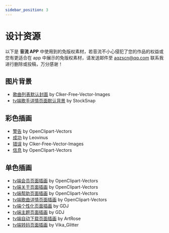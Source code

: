 ```yaml
---
sidebar_position: 3
---
```


# 设计资源

以下是 **音流 APP** 中使用到的免版权素材，若音流不小心侵犯了您的作品的权益或您有更适合在 app 中展示的免版权素材，请发送邮件至 aqzscn@qq.com 联系我进行删除或投稿，万分感谢！

## 图片背景

- [歌曲列表默认封面](https://pixabay.com/zh/vectors/record-disk-disc-music-musical-23281/) by Clker-Free-Vector-Images
- [tv端歌手详情页面默认背景](https://pixabay.com/zh/photos/concert-singer-singing-stage-2566002/) by StockSnap

## 彩色插画

- [警告](https://pixabay.com/zh/vectors/warning-caution-alert-icon-media-145066/) by OpenClipart-Vectors
- [成功](https://pixabay.com/zh/vectors/icon-symbol-confirmation-hook-ok-803718/) by Leovinus
- [错误](https://pixabay.com/zh/vectors/error-button-failure-warning-24842/) by Clker-Free-Vector-Images
- [信息](https://pixabay.com/zh/vectors/info-information-tips-icon-support-148099/) by OpenClipart-Vectors

## 单色插画

- [tv端会员页面插画](https://pixabay.com/zh/vectors/jewelry-crown-king-royal-queen-2025491/) by OpenClipart-Vectors
- [tv端关于页面插画](https://pixabay.com/zh/vectors/found-icons-requests-1294561/) by OpenClipart-Vectors
- [tv端帮助页面插画](https://pixabay.com/zh/vectors/drum-drums-jazz-kit-music-1295656/) by OpenClipart-Vectors
- [tv端歌曲详情页面插画](https://pixabay.com/zh/vectors/b-w-guitar-instrument-musical-2029526/) by OpenClipart-Vectors
- [tv端个性化页面插画](https://pixabay.com/zh/vectors/head-music-silhouette-avatar-5405110/) by GDJ
- [tv端主题页面插画](https://pixabay.com/zh/vectors/harp-mistletoe-music-line-art-5602052/) by GDJ
- [tv端自动下载页面插画](https://pixabay.com/zh/vectors/musical-notes-music-smile-merry-6159007/) by ArtRose
- [tv端转码页面插画](https://pixabay.com/zh/illustrations/record-player-music-7000988/) by Vika_Glitter